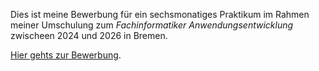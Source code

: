 Dies ist meine Bewerbung für ein sechsmonatiges Praktikum im Rahmen meiner Umschulung zum *Fachinformatiker Anwendungsentwicklung* zwischeen 2024 und 2026 in Bremen.

[Hier gehts zur Bewerbung](https://nilslindemann.github.io/Praktikum-Bewerbung/).
